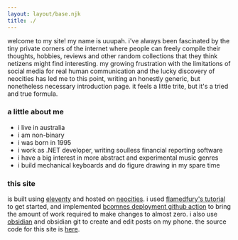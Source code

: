```yaml
---
layout: layout/base.njk
title: ./
---
```


welcome to my site! my name is uuupah. i've always been fascinated by the tiny private corners of the internet where people can freely compile their thoughts, hobbies, reviews and other random collections that they think netizens might find interesting. my growing frustration with the limitations of social media for real human communication and the lucky discovery of neocities has led me to this point, writing an honestly generic, but nonetheless necessary introduction page. it feels a little trite, but it's a tried and true formula.

### a little about me

- i live in australia
- i am non-binary
- i was born in 1995
- i work as .NET developer, writing soulless financial reporting software
- i have a big interest in more abstract and experimental music genres
- i build mechanical keyboards and do figure drawing in my spare time

### this site

is built using [eleventy](https://11ty.dev) and hosted on [neocities](https://neocities.org/). i used [flamedfury's tutorial](https://flamedfury.com/guides/11ty-homepage-neocities/) to get started, and implemented [bcomnes deployment github action](https://github.com/bcomnes/deploy-to-neocities) to bring the amount of work required to make changes to almost zero. i also use [obsidian](https://obsidian.md/) and obsidian git to create and edit posts on my phone. the source code for this site is [here](https://github.com/uuupah/11ty_neocities).